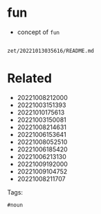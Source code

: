 # fun

- concept of `fun`

```
```

` zet/20221013035616/README.md `

# Related

- 20221008212000
- 20221003151393
- 20221010175613
- 20221003150081
- 20221008214631
- 20221006153641
- 20221008052510
- 20221006185420
- 20221006213130
- 20221009192000
- 20221009104752
- 20221008211707

Tags:

    #noun
